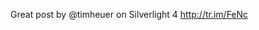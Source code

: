 <!--
id: 248761404
link: http://kevinisom.info/post/248761404/great-post-by-timheuer-on-silverlight
slug: great-post-by-timheuer-on-silverlight
date: Thu Nov 19 2009 09:33:15 GMT+1300 (NZDT)
raw: {"blog_name":"kevinisom","id":248761404,"post_url":"http://kevinisom.info/post/248761404/great-post-by-timheuer-on-silverlight","slug":"great-post-by-timheuer-on-silverlight","type":"text","date":"2009-11-18 20:33:15 GMT","timestamp":1258576395,"state":"published","format":"html","reblog_key":"jYXBiVtY","tags":[],"short_url":"http://tmblr.co/Zw68YyEqymy","highlighted":[],"feed_item":"http://twitter.com/kev_nz/statuses/5834627940","from_feed_id":"650289","note_count":0,"title":null,"body":"<p>Great post by @timheuer on Silverlight 4&#160;<a href=\"http://tr.im/FeNc\" target=\"_blank\">http://tr.im/FeNc</a></p>"}
publish: 2009-11-019
tags: 
title: null
-->


Great post by @timheuer on Silverlight 4 <http://tr.im/FeNc>


